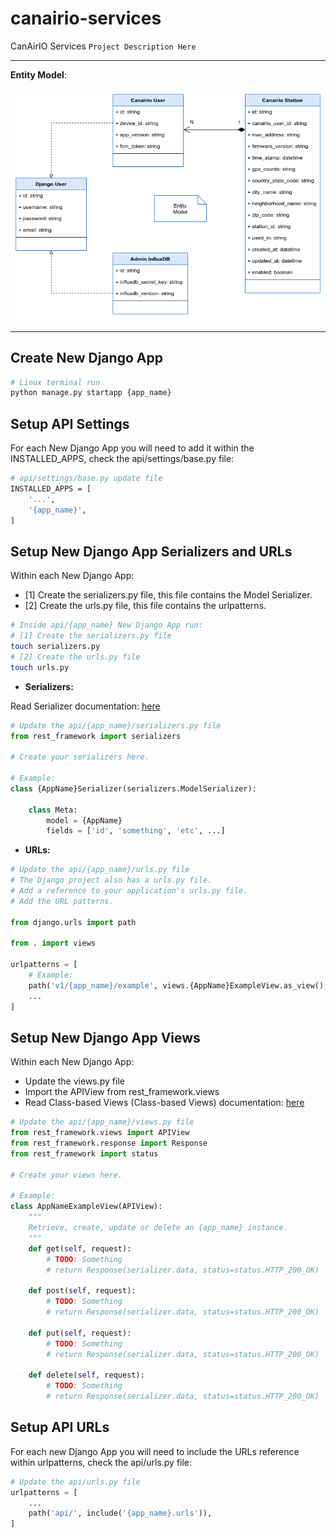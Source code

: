 # canairio-services

CanAirIO Services `Project Description Here`

---

**Entity Model**:

[![Entity Model](../doc/Canairio-Services-Entities.png "Entity Model")](./doc/Canairio-Services-Entities.png)

---

## Create New Django App

```bash
# Linux terminal run
python manage.py startapp {app_name}
```

## Setup API Settings

For each New Django App you will need to add it within the INSTALLED_APPS, check the api/settings/base.py file:

```bash
# api/settings/base.py update file
INSTALLED_APPS = [
    '...',
    '{app_name}',
]
```

## Setup New Django App Serializers and URLs

Within each New Django App:

- [1] Create the serializers.py file, this file contains the Model Serializer.
- [2] Create the urls.py file, this file contains the urlpatterns.

```bash
# Inside api/{app_name} New Django App run:
# [1] Create the serializers.py file
touch serializers.py
# [2] Create the urls.py file
touch urls.py
```

- **Serializers:**

Read Serializer documentation: [here](https://www.django-rest-framework.org/api-guide/serializers/#serializers)

```python
# Update the api/{app_name}/serializers.py file
from rest_framework import serializers

# Create your serializers here.

# Example:
class {AppName}Serializer(serializers.ModelSerializer):

    class Meta:
        model = {AppName}
        fields = ['id', 'something', 'etc', ...]
```

- **URLs:**

```python
# Update the api/{app_name}/urls.py file
# The Django project also has a urls.py file.
# Add a reference to your application's urls.py file.
# Add the URL patterns.

from django.urls import path

from . import views

urlpatterns = [
    # Example:
    path('v1/{app_name}/example', views.{AppName}ExampleView.as_view(), name='{app_name}-example'),
    ...
]
```

## Setup New Django App Views

Within each New Django App:

- Update the views.py file
- Import the APIView from rest_framework.views
- Read Class-based Views (Class-based Views) documentation: [here](https://www.django-rest-framework.org/tutorial/3-class-based-views/)

```python
# Update the api/{app_name}/views.py file
from rest_framework.views import APIView
from rest_framework.response import Response
from rest_framework import status

# Create your views here.

# Example:
class AppNameExampleView(APIView):
    """
    Retrieve, create, update or delete an {app_name} instance.
    """
    def get(self, request):
        # TODO: Something
        # return Response(serializer.data, status=status.HTTP_200_OK)

    def post(self, request):
        # TODO: Something
        # return Response(serializer.data, status=status.HTTP_200_OK)

    def put(self, request):
        # TODO: Something
        # return Response(serializer.data, status=status.HTTP_200_OK)

    def delete(self, request):
        # TODO: Something
        # return Response(serializer.data, status=status.HTTP_200_OK)
```

## Setup API URLs

For each new Django App you will need to include the URLs reference within urlpatterns, check the api/urls.py file:

```python
# Update the api/urls.py file
urlpatterns = [
    ...
    path('api/', include('{app_name}.urls')),
]
```
